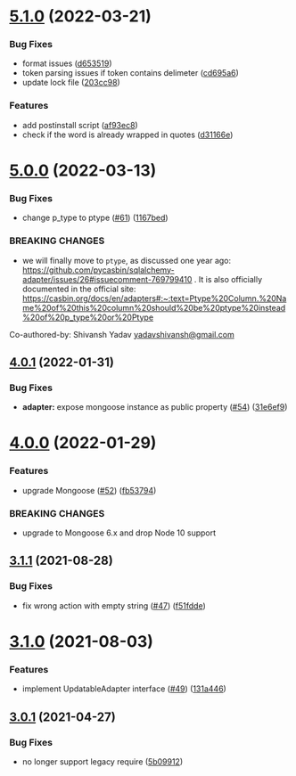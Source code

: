 # [5.1.0](https://github.com/node-casbin/mongoose-adapter/compare/v5.0.0...v5.1.0) (2022-03-21)


### Bug Fixes

* format issues ([d653519](https://github.com/node-casbin/mongoose-adapter/commit/d653519ec3cfc8b1f81d2a061dbb86df1a4df9c3))
* token parsing issues if token contains delimeter ([cd695a6](https://github.com/node-casbin/mongoose-adapter/commit/cd695a68f7f45faaae065d4e37c7d4593f7d09b9))
* update lock file ([203cc98](https://github.com/node-casbin/mongoose-adapter/commit/203cc98d9db46e10319f89ea6ab3affe98c2098b))


### Features

* add postinstall script ([af93ec8](https://github.com/node-casbin/mongoose-adapter/commit/af93ec8025f10bd761b47c276a841e368f61bc1a))
* check if the word is already wrapped in quotes ([d31166e](https://github.com/node-casbin/mongoose-adapter/commit/d31166e3fd8f67eb6ffcff475a68916f61ce7f60))

# [5.0.0](https://github.com/node-casbin/mongoose-adapter/compare/v4.0.1...v5.0.0) (2022-03-13)


### Bug Fixes

* change p_type to ptype ([#61](https://github.com/node-casbin/mongoose-adapter/issues/61)) ([1167bed](https://github.com/node-casbin/mongoose-adapter/commit/1167bed29efc618f09fef7b7c98d8ff81520369f))


### BREAKING CHANGES

* we will finally move to `ptype`, as discussed one year ago: https://github.com/pycasbin/sqlalchemy-adapter/issues/26#issuecomment-769799410 . It is also officially documented in the official site: https://casbin.org/docs/en/adapters#:~:text=Ptype%20Column.%20Name%20of%20this%20column%20should%20be%20ptype%20instead%20of%20p_type%20or%20Ptype

Co-authored-by: Shivansh Yadav <yadavshivansh@gmail.com>

## [4.0.1](https://github.com/node-casbin/mongoose-adapter/compare/v4.0.0...v4.0.1) (2022-01-31)


### Bug Fixes

* **adapter:** expose mongoose instance as public property ([#54](https://github.com/node-casbin/mongoose-adapter/issues/54)) ([31e6ef9](https://github.com/node-casbin/mongoose-adapter/commit/31e6ef9f81aebba385d0b7a0e66960c23e316c4f))

# [4.0.0](https://github.com/node-casbin/mongoose-adapter/compare/v3.1.1...v4.0.0) (2022-01-29)


### Features

* upgrade Mongoose ([#52](https://github.com/node-casbin/mongoose-adapter/issues/52)) ([fb53794](https://github.com/node-casbin/mongoose-adapter/commit/fb5379432397710a27570b116ea3f7459f4bd3b6))


### BREAKING CHANGES

* upgrade to Mongoose 6.x and drop Node 10 support

## [3.1.1](https://github.com/node-casbin/mongoose-adapter/compare/v3.1.0...v3.1.1) (2021-08-28)


### Bug Fixes

* fix wrong action with empty string ([#47](https://github.com/node-casbin/mongoose-adapter/issues/47)) ([f51fdde](https://github.com/node-casbin/mongoose-adapter/commit/f51fdde975df95a33c0b9bbcc8fdcf64b7af73a2))

# [3.1.0](https://github.com/node-casbin/mongoose-adapter/compare/v3.0.1...v3.1.0) (2021-08-03)


### Features

* implement UpdatableAdapter interface ([#49](https://github.com/node-casbin/mongoose-adapter/issues/49)) ([131a446](https://github.com/node-casbin/mongoose-adapter/commit/131a446b813b202d322ac0d0fc45d436e34832ca))

## [3.0.1](https://github.com/node-casbin/mongoose-adapter/compare/v3.0.0...v3.0.1) (2021-04-27)


### Bug Fixes

* no longer support legacy require ([5b09912](https://github.com/node-casbin/mongoose-adapter/commit/5b09912a693a3cf6442d640fe4031938a373c820))
